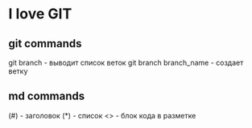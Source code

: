 # I love GIT 

## git commands
git branch -  выводит список веток
git branch branch_name - создает ветку

## md commands
(#) - заголовок
(*) - список
<> - блок кода в разметке


